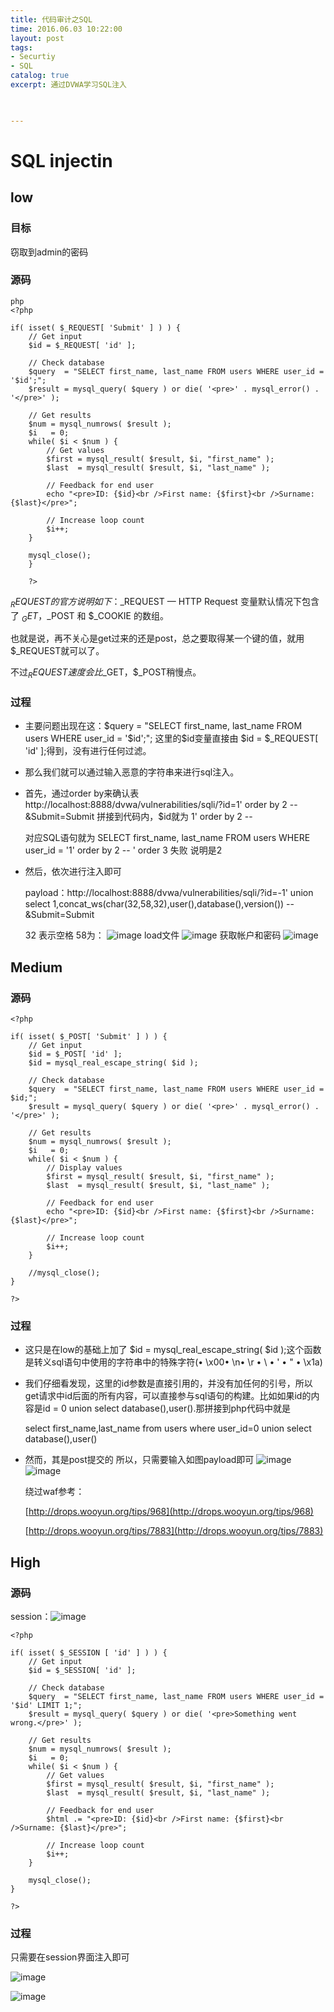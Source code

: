 ```yaml
---
title: 代码审计之SQL
time: 2016.06.03 10:22:00
layout: post
tags:
- Securtiy
- SQL
catalog: true
excerpt: 通过DVWA学习SQL注入
    


---
```


# SQL injectin
## low
### 目标
窃取到admin的密码
### 源码
```
php
<?php 

if( isset( $_REQUEST[ 'Submit' ] ) ) { 
    // Get input 
    $id = $_REQUEST[ 'id' ]; 

    // Check database 
    $query  = "SELECT first_name, last_name FROM users WHERE user_id = '$id';"; 
    $result = mysql_query( $query ) or die( '<pre>' . mysql_error() . '</pre>' ); 

    // Get results 
    $num = mysql_numrows( $result ); 
    $i   = 0; 
    while( $i < $num ) { 
        // Get values 
        $first = mysql_result( $result, $i, "first_name" ); 
        $last  = mysql_result( $result, $i, "last_name" ); 

        // Feedback for end user 
        echo "<pre>ID: {$id}<br />First name: {$first}<br />Surname: {$last}</pre>"; 

        // Increase loop count 
        $i++; 
    } 

    mysql_close(); 
	} 

	?> 

```

$_REQUEST的官方说明如下：$_REQUEST — HTTP Request 变量默认情况下包含了 
$_GET，$_POST 和 $_COOKIE 的数组。

也就是说，再不关心是get过来的还是post，总之要取得某一个键的值，就用$_REQUEST就可以了。

不过$_REQUEST速度会比$_GET，$_POST稍慢点。 
### 过程
-  主要问题出现在这：$query  = "SELECT first_name, last_name FROM users WHERE user_id = '$id';";  这里的$id变量直接由 $id = $_REQUEST[ 'id' ];得到，没有进行任何过滤。
-  那么我们就可以通过输入恶意的字符串来进行sql注入。
-  首先，通过order by来确认表 http://localhost:8888/dvwa/vulnerabilities/sqli/?id=1' order by 2 -- &Submit=Submit
   拼接到代码内，$id就为 1' order by 2 --

   对应SQL语句就为 SELECT first_name, last_name FROM users WHERE user_id = '1' order by 2 -- '
   order 3 失败 说明是2

-  然后，依次进行注入即可

   payload：http://localhost:8888/dvwa/vulnerabilities/sqli/?id=-1' union select 1,concat_ws(char(32,58,32),user(),database(),version()) -- &Submit=Submit

   32 表示空格 58为： 
   ![image](https://momomoxiaoxi.com/img/post/DVWA/1.png)
   load文件
   ![image](https://momomoxiaoxi.com/img/post/DVWA/2.png)
   获取帐户和密码
   ![image](https://momomoxiaoxi.com/img/post/DVWA/3.png)

## Medium
### 源码

	<?php

	if( isset( $_POST[ 'Submit' ] ) ) {
		// Get input
		$id = $_POST[ 'id' ];
		$id = mysql_real_escape_string( $id );
	
		// Check database
		$query  = "SELECT first_name, last_name FROM users WHERE user_id = $id;";
		$result = mysql_query( $query ) or die( '<pre>' . mysql_error() . '</pre>' );
	
		// Get results
		$num = mysql_numrows( $result );
		$i   = 0;
		while( $i < $num ) {
	    	// Display values
	    	$first = mysql_result( $result, $i, "first_name" );
	    	$last  = mysql_result( $result, $i, "last_name" );
	
	    	// Feedback for end user
	    	echo "<pre>ID: {$id}<br />First name: {$first}<br />Surname: {$last}</pre>";
	
	    	// Increase loop count
	    	$i++;
		}
	
		//mysql_close();
	}
	
	?>
### 	过程
- 这只是在low的基础上加了  $id = mysql_real_escape_string( $id );这个函数是转义sql语句中使用的字符串中的特殊字符(• \x00• \n• \r • \ • ' • " • \x1a)
- 我们仔细看发现，这里的id参数是直接引用的，并没有加任何的引号，所以get请求中id后面的所有内容，可以直接参与sql语句的构建。比如如果id的内容是id = 0 union select database(),user().那拼接到php代码中就是

  select first_name,last_name from users where user_id=0 union select database(),user()

- 然而，其是post提交的 所以，只需要输入如图payload即可
  ![image](https://momomoxiaoxi.com/img/post/DVWA/4.png)
  ![image](https://momomoxiaoxi.com/img/post/DVWA/5.png)

  绕过waf参考：

  [http://drops.wooyun.org/tips/968](http://drops.wooyun.org/tips/968)

  [http://drops.wooyun.org/tips/7883](http://drops.wooyun.org/tips/7883)

## High
### 源码
session：![image](https://momomoxiaoxi.com/img/post/DVWA/6.png)

	<?php

	if( isset( $_SESSION [ 'id' ] ) ) {
		// Get input
		$id = $_SESSION[ 'id' ];
	
		// Check database
		$query  = "SELECT first_name, last_name FROM users WHERE user_id = '$id' LIMIT 1;";
		$result = mysql_query( $query ) or die( '<pre>Something went wrong.</pre>' );
	
		// Get results
		$num = mysql_numrows( $result );
		$i   = 0;
		while( $i < $num ) {
			// Get values
			$first = mysql_result( $result, $i, "first_name" );
			$last  = mysql_result( $result, $i, "last_name" );
	
			// Feedback for end user
			$html .= "<pre>ID: {$id}<br />First name: {$first}<br />Surname: {$last}</pre>";
	
			// Increase loop count
			$i++;
		}
	
		mysql_close();
	}
	
	?>

### 过程

只需要在session界面注入即可

![image](https://momomoxiaoxi.com/img/post/DVWA/7.png)

![image](https://momomoxiaoxi.com/img/post/DVWA/8.png)

